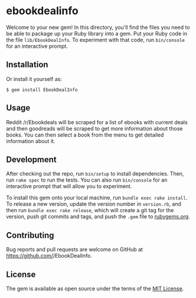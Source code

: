 # ebookdealinfo

Welcome to your new gem! In this directory, you'll find the files you need to be able to package up your Ruby library into a gem. Put your Ruby code in the file `lib/EbookDealInfo`. To experiment with that code, run `bin/console` for an interactive prompt.

## Installation

Or install it yourself as:

    $ gem install EbookDealInfo

## Usage

Reddit /r/Ebookdeals will be scraped for a list of ebooks with current deals and then goodreads will be scraped to get more information about those books. You can then select a book from the menu to get detailed information about it.

## Development

After checking out the repo, run `bin/setup` to install dependencies. Then, run `rake spec` to run the tests. You can also run `bin/console` for an interactive prompt that will allow you to experiment.

To install this gem onto your local machine, run `bundle exec rake install`. To release a new version, update the version number in `version.rb`, and then run `bundle exec rake release`, which will create a git tag for the version, push git commits and tags, and push the `.gem` file to [rubygems.org](https://rubygems.org).

## Contributing

Bug reports and pull requests are welcome on GitHub at https://github.com/<github username>/EbookDealInfo.

## License

The gem is available as open source under the terms of the [MIT License](http://opensource.org/licenses/MIT).
